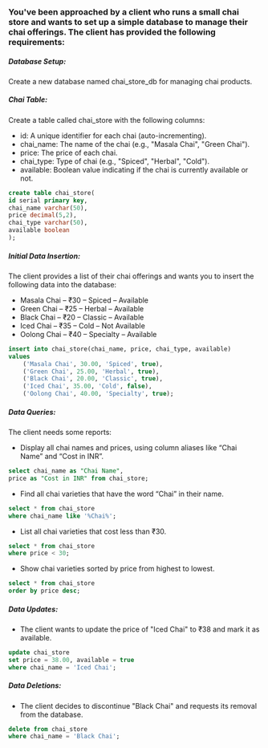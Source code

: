 ### You've been approached by a client who runs a small chai store and wants to set up a simple database to manage their chai offerings. The client has provided the following requirements:
 
##### Database Setup:
Create a new database named chai_store_db for managing chai products.
 
##### Chai Table:
Create a table called chai_store with the following columns:
- id: A unique identifier for each chai (auto-incrementing).
- chai_name: The name of the chai (e.g., "Masala Chai", "Green Chai").
- price: The price of each chai.
- chai_type: Type of chai (e.g., "Spiced", "Herbal", "Cold").
- available: Boolean value indicating if the chai is currently available or not.
 
~~~~sql
create table chai_store(
id serial primary key,
chai_name varchar(50),
price decimal(5,2),
chai_type varchar(50),
available boolean
);
~~~~
 
##### Initial Data Insertion:
The client provides a list of their chai offerings and wants you to insert the following data into the database:
- Masala Chai – ₹30 – Spiced – Available
- Green Chai – ₹25 – Herbal – Available
- Black Chai – ₹20 – Classic – Available
- Iced Chai – ₹35 – Cold – Not Available
- Oolong Chai – ₹40 – Specialty – Available
 
~~~~ sql
insert into chai_store(chai_name, price, chai_type, available) 
values
    ('Masala Chai', 30.00, 'Spiced', true),
    ('Green Chai', 25.00, 'Herbal', true),
    ('Black Chai', 20.00, 'Classic', true),
    ('Iced Chai', 35.00, 'Cold', false),
    ('Oolong Chai', 40.00, 'Specialty', true);
~~~~ 
 
##### Data Queries:
The client needs some reports:
- Display all chai names and prices, using column aliases like “Chai Name” and “Cost in INR”.
~~~~sql
select chai_name as "Chai Name", 
price as "Cost in INR" from chai_store;
~~~~
 
- Find all chai varieties that have the word “Chai” in their name.
~~~~sql
select * from chai_store
where chai_name like '%Chai%';
~~~~
 
- List all chai varieties that cost less than ₹30.
~~~~sql
select * from chai_store 
where price < 30;
~~~~
 
- Show chai varieties sorted by price from highest to lowest.
~~~~sql
select * from chai_store 
order by price desc;
~~~~
 
##### Data Updates:
- The client wants to update the price of "Iced Chai" to ₹38 and mark it as available.
~~~~sql
update chai_store
set price = 38.00, available = true
where chai_name = 'Iced Chai';
~~~~
 
##### Data Deletions:
- The client decides to discontinue "Black Chai" and requests its removal from the database.
~~~~sql
delete from chai_store
where chai_name = 'Black Chai';
~~~~